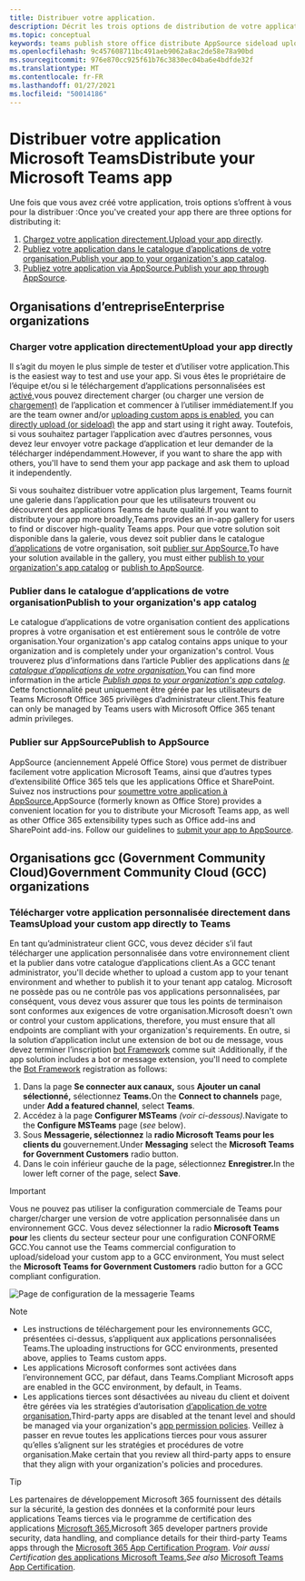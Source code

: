 ```yaml
---
title: Distribuer votre application.
description: Décrit les trois options de distribution de votre application .
ms.topic: conceptual
keywords: teams publish store office distribute AppSource sideload upload app
ms.openlocfilehash: 9c457608711bc491aeb9062a8ac2de58e78a90bd
ms.sourcegitcommit: 976e870cc925f61b76c3830ec04ba6e4bdfde32f
ms.translationtype: MT
ms.contentlocale: fr-FR
ms.lasthandoff: 01/27/2021
ms.locfileid: "50014186"
---
```

# <a name="distribute-your-microsoft-teams-app"></a><span data-ttu-id="32c64-104">Distribuer votre application Microsoft Teams</span><span class="sxs-lookup"><span data-stu-id="32c64-104">Distribute your Microsoft Teams app</span></span>

<span data-ttu-id="32c64-105">Une fois que vous avez créé votre application, trois options s’offrent à vous pour la distribuer :</span><span class="sxs-lookup"><span data-stu-id="32c64-105">Once you've created your app there are three options for distributing it:</span></span>

1. <span data-ttu-id="32c64-106">[Chargez votre application directement.](#upload-your-app-directly)</span><span class="sxs-lookup"><span data-stu-id="32c64-106">[Upload your app directly](#upload-your-app-directly).</span></span>
2. <span data-ttu-id="32c64-107">[Publiez votre application dans le catalogue d’applications de votre organisation.](#publish-to-your-organizations-app-catalog)</span><span class="sxs-lookup"><span data-stu-id="32c64-107">[Publish your app to your organization's app catalog](#publish-to-your-organizations-app-catalog).</span></span>
3. <span data-ttu-id="32c64-108">[Publiez votre application via AppSource.](#publish-to-appsource)</span><span class="sxs-lookup"><span data-stu-id="32c64-108">[Publish your app through AppSource](#publish-to-appsource).</span></span>

## <a name="enterprise-organizations"></a><span data-ttu-id="32c64-109">Organisations d’entreprise</span><span class="sxs-lookup"><span data-stu-id="32c64-109">Enterprise organizations</span></span>

### <a name="upload-your-app-directly"></a><span data-ttu-id="32c64-110">Charger votre application directement</span><span class="sxs-lookup"><span data-stu-id="32c64-110">Upload your app directly</span></span>

<span data-ttu-id="32c64-111">Il s’agit du moyen le plus simple de tester et d’utiliser votre application.</span><span class="sxs-lookup"><span data-stu-id="32c64-111">This is the easiest way to test and use your app.</span></span> <span data-ttu-id="32c64-112">Si vous êtes le propriétaire de l’équipe et/ou si le téléchargement d’applications personnalisées est [activé,](/microsoftteams/admin-settings)vous pouvez directement charger (ou charger une version de [chargement)](./apps-upload.md) de l’application et commencer à l’utiliser immédiatement.</span><span class="sxs-lookup"><span data-stu-id="32c64-112">If you are the team owner and/or [uploading custom apps is enabled](/microsoftteams/admin-settings), you can [directly upload (or sideload)](./apps-upload.md) the app and start using it right away.</span></span> <span data-ttu-id="32c64-113">Toutefois, si vous souhaitez partager l’application avec d’autres personnes, vous devez leur envoyer votre package d’application et leur demander de la télécharger indépendamment.</span><span class="sxs-lookup"><span data-stu-id="32c64-113">However, if you want to share the app with others, you'll have to send them your app package and ask them to upload it independently.</span></span>

<span data-ttu-id="32c64-114">Si vous souhaitez distribuer votre application plus largement, Teams fournit une galerie dans l’application pour que les utilisateurs trouvent ou découvrent des applications Teams de haute qualité.</span><span class="sxs-lookup"><span data-stu-id="32c64-114">If you want to distribute your app more broadly,Teams provides an in-app gallery for users to find or discover high-quality Teams apps.</span></span> <span data-ttu-id="32c64-115">Pour que votre solution soit disponible dans la galerie, vous devez soit publier dans le catalogue [d’applications](#publish-to-your-organizations-app-catalog) de votre organisation, soit [publier sur AppSource.](./appsource/publish.md)</span><span class="sxs-lookup"><span data-stu-id="32c64-115">To have your solution available in the gallery, you must either [publish to your organization's app catalog](#publish-to-your-organizations-app-catalog) or [publish to AppSource](./appsource/publish.md).</span></span>

### <a name="publish-to-your-organizations-app-catalog"></a><span data-ttu-id="32c64-116">Publier dans le catalogue d’applications de votre organisation</span><span class="sxs-lookup"><span data-stu-id="32c64-116">Publish to your organization's app catalog</span></span>

<span data-ttu-id="32c64-117">Le catalogue d’applications de votre organisation contient des applications propres à votre organisation et est entièrement sous le contrôle de votre organisation.</span><span class="sxs-lookup"><span data-stu-id="32c64-117">Your organization's app catalog contains apps unique to your organization and is completely under your organization's control.</span></span> <span data-ttu-id="32c64-118">Vous trouverez plus d’informations dans l’article Publier des applications dans [*le catalogue d’applications de votre organisation.*](/microsoftteams/tenant-apps-catalog-teams)</span><span class="sxs-lookup"><span data-stu-id="32c64-118">You can find more information in the article [*Publish apps to your organization's app catalog*](/microsoftteams/tenant-apps-catalog-teams).</span></span> <span data-ttu-id="32c64-119">Cette fonctionnalité peut uniquement être gérée par les utilisateurs de Teams Microsoft Office 365 privilèges d’administrateur client.</span><span class="sxs-lookup"><span data-stu-id="32c64-119">This feature can only be managed by Teams users with Microsoft Office 365 tenant admin privileges.</span></span>

### <a name="publish-to-appsource"></a><span data-ttu-id="32c64-120">Publier sur AppSource</span><span class="sxs-lookup"><span data-stu-id="32c64-120">Publish to AppSource</span></span>

<span data-ttu-id="32c64-121">AppSource (anciennement Appelé Office Store) vous permet de distribuer facilement votre application Microsoft Teams, ainsi que d’autres types d’extensibilité Office 365 tels que les applications Office et SharePoint. Suivez nos instructions pour [soumettre votre application à AppSource.](./appsource/publish.md)</span><span class="sxs-lookup"><span data-stu-id="32c64-121">AppSource (formerly known as Office Store) provides a convenient location for you to distribute your Microsoft Teams app, as well as other Office 365 extensibility types such as Office add-ins and SharePoint add-ins. Follow our guidelines to [submit your app to AppSource](./appsource/publish.md).</span></span>

## <a name="government-community-cloud-gcc-organizations"></a><span data-ttu-id="32c64-122">Organisations gcc (Government Community Cloud)</span><span class="sxs-lookup"><span data-stu-id="32c64-122">Government Community Cloud (GCC) organizations</span></span>

### <a name="upload-your-custom-app-directly-to-teams"></a><span data-ttu-id="32c64-123">Télécharger votre application personnalisée directement dans Teams</span><span class="sxs-lookup"><span data-stu-id="32c64-123">Upload your custom app directly to Teams</span></span>

 <span data-ttu-id="32c64-124">En tant qu’administrateur client GCC, vous devez décider s’il faut télécharger une application personnalisée dans votre environnement client et la publier dans votre catalogue d’applications client.</span><span class="sxs-lookup"><span data-stu-id="32c64-124">As a GCC tenant administrator, you'll decide whether to upload a custom app to your tenant environment and whether to  publish it to your tenant app catalog.</span></span> <span data-ttu-id="32c64-125">Microsoft ne possède pas ou ne contrôle pas vos applications personnalisées, par conséquent, vous devez vous assurer que tous les points de terminaison sont conformes aux exigences de votre organisation.</span><span class="sxs-lookup"><span data-stu-id="32c64-125">Microsoft doesn't own or control your custom applications, therefore, you must ensure that all endpoints are compliant with your organization's requirements.</span></span> <span data-ttu-id="32c64-126">En outre, si la solution d’application inclut une extension de bot ou de message, vous devez terminer l’inscription [bot Framework](https://dev.botframework.com/) comme suit :</span><span class="sxs-lookup"><span data-stu-id="32c64-126">Additionally, if the app solution includes a bot or message extension, you'll need to complete the [Bot Framework](https://dev.botframework.com/) registration as follows:</span></span>

1. <span data-ttu-id="32c64-127">Dans la page **Se connecter aux canaux,** sous **Ajouter un canal sélectionné,** sélectionnez **Teams.**</span><span class="sxs-lookup"><span data-stu-id="32c64-127">On the **Connect to channels** page, under **Add a featured channel**, select **Teams**.</span></span>
1. <span data-ttu-id="32c64-128">Accédez à la page **Configurer MSTeams** *(voir ci-dessous).*</span><span class="sxs-lookup"><span data-stu-id="32c64-128">Navigate to the **Configure MSTeams** page (*see* below).</span></span>
1. <span data-ttu-id="32c64-129">Sous **Messagerie, sélectionnez** la **radio Microsoft Teams pour les clients du** gouvernement.</span><span class="sxs-lookup"><span data-stu-id="32c64-129">Under **Messaging** select the **Microsoft Teams for Government Customers** radio button.</span></span>
1. <span data-ttu-id="32c64-130">Dans le coin inférieur gauche de la page, sélectionnez **Enregistrer.**</span><span class="sxs-lookup"><span data-stu-id="32c64-130">In the lower left corner of the page, select **Save**.</span></span>  

>[!IMPORTANT]
> <span data-ttu-id="32c64-131">Vous ne pouvez pas utiliser la configuration commerciale de Teams pour charger/charger une version de votre application personnalisée dans un environnement GCC. Vous devez sélectionner la radio **Microsoft Teams pour** les clients du secteur secteur pour une configuration CONFORME GCC.</span><span class="sxs-lookup"><span data-stu-id="32c64-131">You cannot use the Teams commercial configuration to upload/sideload your custom app to a GCC environment,  You must select the **Microsoft Teams for Government Customers** radio button for a GCC compliant configuration.</span></span>

![Page de configuration de la messagerie Teams](../../assets/images/gcc-configure.png)

> [!NOTE]
>
> * <span data-ttu-id="32c64-133">Les instructions de téléchargement pour les environnements GCC, présentées ci-dessus, s’appliquent aux applications personnalisées Teams.</span><span class="sxs-lookup"><span data-stu-id="32c64-133">The uploading instructions for GCC environments, presented above, applies to Teams custom apps.</span></span> </br>
> * <span data-ttu-id="32c64-134">Les applications Microsoft conformes sont activées dans l’environnement GCC, par défaut, dans Teams.</span><span class="sxs-lookup"><span data-stu-id="32c64-134">Compliant Microsoft apps are enabled in the GCC environment, by default, in Teams.</span></span>
> * <span data-ttu-id="32c64-135">Les applications tierces sont désactivées au niveau du client et doivent être gérées via les stratégies d’autorisation [d’application de votre organisation.](/microsoftteams/teams-app-permission-policies)</span><span class="sxs-lookup"><span data-stu-id="32c64-135">Third-party apps are disabled at the tenant level and should be managed via your organization's [app permission policies](/microsoftteams/teams-app-permission-policies).</span></span> <span data-ttu-id="32c64-136">Veillez à passer en revue toutes les applications tierces pour vous assurer qu’elles s’alignent sur les stratégies et procédures de votre organisation.</span><span class="sxs-lookup"><span data-stu-id="32c64-136">Make certain that you review all third-party apps to ensure that they align with your organization's policies and procedures.</span></span>

> [!TIP]
>
> <span data-ttu-id="32c64-137">Les partenaires de développement Microsoft 365 fournissent des détails sur la sécurité, la gestion des données et la conformité pour leurs applications Teams tierces via le programme de certification des applications [Microsoft 365.](/microsoft-365-app-certification/overview)</span><span class="sxs-lookup"><span data-stu-id="32c64-137">Microsoft 365 developer partners provide security, data handling, and compliance details for their third-party Teams apps through the [Microsoft 365 App Certification Program](/microsoft-365-app-certification/overview).</span></span> <span data-ttu-id="32c64-138">*Voir aussi Certification* [des applications Microsoft Teams.](/microsoftteams/platform/concepts/deploy-and-publish/appsource/post-publish/application-certification)</span><span class="sxs-lookup"><span data-stu-id="32c64-138">*See also* [Microsoft Teams App Certification](/microsoftteams/platform/concepts/deploy-and-publish/appsource/post-publish/application-certification).</span></span>
</br></br>
